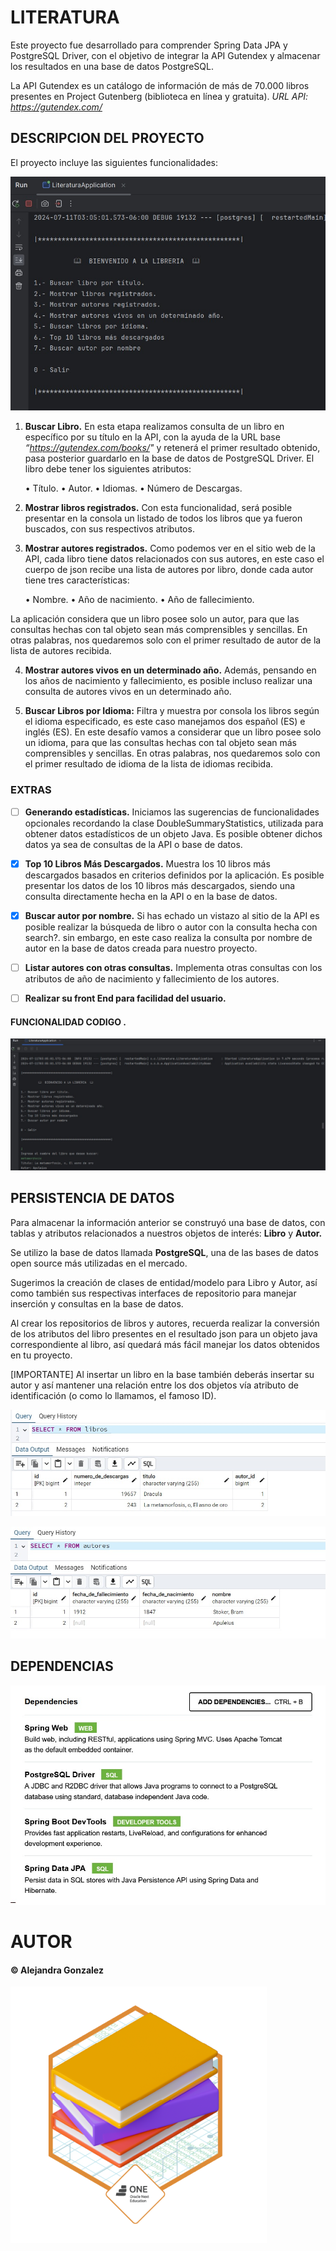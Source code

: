 # LITERATURA

Este proyecto fue desarrollado para comprender Spring Data JPA y PostgreSQL Driver, con el objetivo de integrar la API Gutendex y almacenar los resultados en una base de datos PostgreSQL. 

La API Gutendex es un catálogo de información de más de 70.000 libros presentes en Project Gutenberg (biblioteca en línea y gratuita). *URL API: https://gutendex.com/* 

## DESCRIPCION DEL PROYECTO 

El proyecto incluye las siguientes funcionalidades:

![Imagen menu](https://github.com/Alejandraglezjaime/Aplicaci-n-de-libros/blob/master/Img/menuPrincipal.jpg?raw=true)

1. **Buscar Libro.** En esta etapa realizamos consulta de un libro en específico por su título en la API, con la ayuda de la URL base *“https://gutendex.com/books/"* y retenerá el primer resultado obtenido, pasa posterior guardarlo en la base de datos de PostgreSQL Driver. El libro debe tener los siguientes atributos:

    • Título.
    • Autor.
    • Idiomas.
    • Número de Descargas.
   
2. **Mostrar libros registrados.** Con esta funcionalidad, será posible presentar en la consola un listado de todos los libros que ya fueron buscados, con sus respectivos atributos.
   
3. **Mostrar autores registrados.** Como podemos ver en el sitio web de la API, cada libro tiene datos relacionados con sus autores, en este caso el cuerpo de json recibe una lista de autores por libro, donde cada autor tiene tres características:

    • Nombre.
    • Año de nacimiento.
    • Año de fallecimiento.

La aplicación considera que un libro posee solo un autor, para que las consultas hechas con tal objeto sean más comprensibles y sencillas. En otras palabras, nos quedaremos solo con el primer resultado de autor de la lista de autores recibida.

4. **Mostrar autores vivos en un determinado año.** Además, pensando en los años de nacimiento y fallecimiento, es posible incluso realizar una consulta de autores vivos en un determinado año. 

5. **Buscar Libros por Idioma:** Filtra y muestra por consola los libros según el idioma especificado, es este caso manejamos dos  español (ES) e inglés (ES). En este desafío vamos a considerar que un libro posee solo un idioma, para que las consultas hechas con tal objeto sean más comprensibles y sencillas. En otras palabras, nos quedaremos solo con el primer resultado de idioma de la lista de idiomas recibida.

### EXTRAS 

- [ ]  **Generando estadísticas.** Iniciamos las sugerencias de funcionalidades opcionales recordando la clase DoubleSummaryStatistics, utilizada para obtener datos estadísticos de un objeto Java. Es posible obtener dichos datos ya sea de consultas de la API o base de datos.

- [x]  **Top 10 Libros Más Descargados.** Muestra los 10 libros más descargados basados en criterios definidos por la aplicación. Es posible presentar los datos de los 10 libros más descargados, siendo una consulta directamente hecha en la API o en la base de datos.

- [x] **Buscar autor por nombre.** Si has echado un vistazo al sitio de la API es posible realizar la búsqueda de libro o autor con la consulta hecha con search?. sin embargo, en este caso realiza la consulta por nombre de autor en la base de datos creada para nuestro proyecto.

- [ ] **Listar autores con otras consultas.**  Implementa otras consultas con los atributos de año de nacimiento y fallecimiento de los autores. 

- [ ] **Realizar su front End para facilidad del usuario.** 

#### FUNCIONALIDAD CODIGO .

![Imagen consola funcionando](https://github.com/Alejandraglezjaime/Aplicaci-n-de-libros/blob/master/Img/Funcionamiento.jpg?raw=true)

## PERSISTENCIA DE DATOS 

Para almacenar la información anterior se construyó una base de datos, con tablas y atributos relacionados a nuestros objetos de interés: **Libro** y **Autor.**

Se utilizo la base de datos llamada **PostgreSQL**, una de las bases de datos open source más utilizadas en el mercado. 

Sugerimos la creación de clases de entidad/modelo para Libro y Autor, así como también sus respectivas interfaces de repositorio para manejar inserción y consultas en la base de datos.

Al crear los repositorios de libros y autores, recuerda realizar la conversión de los atributos del libro presentes en el resultado json para un objeto java correspondiente al libro, así quedará más fácil manejar los datos obtenidos en tu proyecto.

[IMPORTANTE] Al insertar un libro en la base también deberás insertar su autor y así mantener una relación entre los dos objetos vía atributo de identificación (o como lo llamamos, el famoso ID).

![Imagen base de datos tabla libros](https://github.com/Alejandraglezjaime/Aplicaci-n-de-libros/blob/master/Img/baseDeDatoslibro.jpg?raw=true)

![Imagen base de datos tabla autores](https://github.com/Alejandraglezjaime/Aplicaci-n-de-libros/blob/master/Img/baseDeDatosAutores.jpg?raw=true)

## DEPENDENCIAS

![Imagen dependencias de spring ](https://github.com/Alejandraglezjaime/Aplicaci-n-de-libros/blob/master/Img/dependencias.jpg?raw=true)


# AUTOR
#### © Alejandra Gonzalez  

![Imagen finalizacion challenge  ](https://github.com/Alejandraglezjaime/Aplicaci-n-de-libros/blob/master/Img/badge%20literalura.png?raw=true)
